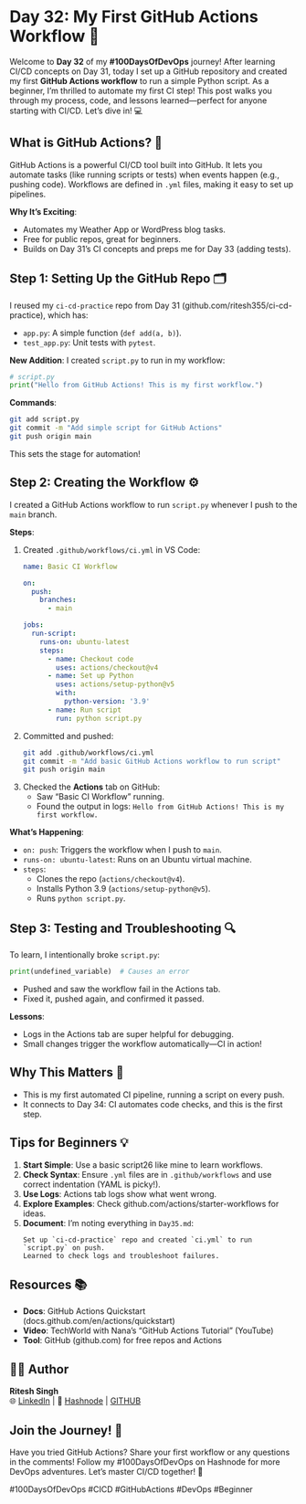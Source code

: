 # Day 32: My First GitHub Actions Workflow 🚀

Welcome to **Day 32** of my **#100DaysOfDevOps** journey! After learning CI/CD concepts on Day 31, today I set up a GitHub repository and created my first **GitHub Actions workflow** to run a simple Python script. As a beginner, I’m thrilled to automate my first CI step! This post walks you through my process, code, and lessons learned—perfect for anyone starting with CI/CD. Let’s dive in! 💻

## What is GitHub Actions? 🤔
GitHub Actions is a powerful CI/CD tool built into GitHub. It lets you automate tasks (like running scripts or tests) when events happen (e.g., pushing code). Workflows are defined in `.yml` files, making it easy to set up pipelines.

**Why It’s Exciting**:
- Automates my Weather App or WordPress blog tasks.
- Free for public repos, great for beginners.
- Builds on Day 31’s CI concepts and preps me for Day 33 (adding tests).

## Step 1: Setting Up the GitHub Repo 🗂️
I reused my `ci-cd-practice` repo from Day 31 (github.com/ritesh355/ci-cd-practice), which has:
- `app.py`: A simple function (`def add(a, b)`).
- `test_app.py`: Unit tests with `pytest`.

**New Addition**: I created `script.py` to run in my workflow:
```python
# script.py
print("Hello from GitHub Actions! This is my first workflow.")
```

**Commands**:
```bash
git add script.py
git commit -m "Add simple script for GitHub Actions"
git push origin main
```

This sets the stage for automation!

## Step 2: Creating the Workflow ⚙️
I created a GitHub Actions workflow to run `script.py` whenever I push to the `main` branch.

**Steps**:
1. Created `.github/workflows/ci.yml` in VS Code:
   ```yaml
   name: Basic CI Workflow

   on:
     push:
       branches:
         - main

   jobs:
     run-script:
       runs-on: ubuntu-latest
       steps:
         - name: Checkout code
           uses: actions/checkout@v4
         - name: Set up Python
           uses: actions/setup-python@v5
           with:
             python-version: '3.9'
         - name: Run script
           run: python script.py
   ```
2. Committed and pushed:
   ```bash
   git add .github/workflows/ci.yml
   git commit -m "Add basic GitHub Actions workflow to run script"
   git push origin main
   ```
3. Checked the **Actions** tab on GitHub:
   - Saw “Basic CI Workflow” running.
   - Found the output in logs: `Hello from GitHub Actions! This is my first workflow.`

**What’s Happening**:
- `on: push`: Triggers the workflow when I push to `main`.
- `runs-on: ubuntu-latest`: Runs on an Ubuntu virtual machine.
- `steps`:
  - Clones the repo (`actions/checkout@v4`).
  - Installs Python 3.9 (`actions/setup-python@v5`).
  - Runs `python script.py`.

## Step 3: Testing and Troubleshooting 🔍
To learn, I intentionally broke `script.py`:
```python
print(undefined_variable)  # Causes an error
```
- Pushed and saw the workflow fail in the Actions tab.
- Fixed it, pushed again, and confirmed it passed.

**Lessons**:
- Logs in the Actions tab are super helpful for debugging.
- Small changes trigger the workflow automatically—CI in action!

## Why This Matters 🌟
- This is my first automated CI pipeline, running a script on every push.
- It connects to Day 34: CI automates code checks, and this is the first step.

## Tips for Beginners 💡
1. **Start Simple**: Use a basic script26 like mine to learn workflows.
2. **Check Syntax**: Ensure `.yml` files are in `.github/workflows` and use correct indentation (YAML is picky!).
3. **Use Logs**: Actions tab logs show what went wrong.
4. **Explore Examples**: Check github.com/actions/starter-workflows for ideas.
5. **Document**: I’m noting everything in `Day35.md`:
   ```
   Set up `ci-cd-practice` repo and created `ci.yml` to run `script.py` on push.
   Learned to check logs and troubleshoot failures.
   ```

## Resources 📚
- **Docs**: GitHub Actions Quickstart (docs.github.com/en/actions/quickstart)
- **Video**: TechWorld with Nana’s “GitHub Actions Tutorial” (YouTube)
- **Tool**: GitHub (github.com) for free repos and Actions


## 👨‍💻 Author

**Ritesh Singh**  
🌐 [LinkedIn](https://www.linkedin.com/in/ritesh-singh-092b84340/) | 📝 [Hashnode](https://ritesh-devops.hashnode.dev/) | [GITHUB](https://github.com/ritesh355/Devops-journal)



## Join the Journey! 🚀

Have you tried GitHub Actions? Share your first workflow or any questions in the comments! Follow my #100DaysOfDevOps on Hashnode for more DevOps adventures. Let’s master CI/CD together! 💪

#100DaysOfDevOps #CICD #GitHubActions #DevOps #Beginner
